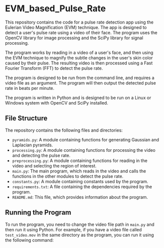 # EVM_based_Pulse_Rate

This repository contains the code for a pulse rate detection app using the Eulerian Video Magnification (EVM) technique. The app is designed to detect a user's pulse rate using a video of their face. The program uses the OpenCV library for image processing and the SciPy library for signal processing.

The program works by reading in a video of a user's face, and then using the EVM technique to magnify the subtle changes in the user's skin color caused by their pulse. The resulting video is then processed using a Fast Fourier Transform (FFT) to detect the pulse rate.

The program is designed to be run from the command line, and requires a video file as an argument. The program will then output the detected pulse rate in beats per minute.

The program is written in Python and is designed to be run on a Linux or Windows system with OpenCV and SciPy installed.

## File Structure

The repository contains the following files and directories:

* `pyramids.py`: A module containing functions for generating Gaussian and Laplacian pyramids.
* `processing.py`: A module containing functions for processing the video and detecting the pulse rate.
* `preprocessing.py`: A module containing functions for reading in the video and selecting the region of interest.
* `main.py`: The main program, which reads in the video and calls the functions in the other modules to detect the pulse rate.
* `constants.py`: A module containing constants used by the program.
* `requirements.txt`: A file containing the dependencies required by the program.
* `README.md`: This file, which provides information about the program.

## Running the Program
To run the program, you need to change the video file path in `main.py` and then run it using Python. For example, if you have a video file called `test_video.mov` in the same directory as the program, you can run it using the following command:

